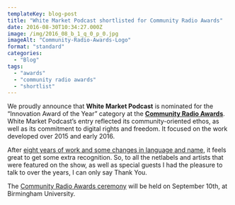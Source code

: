 ```yaml
---
templateKey: blog-post
title: "White Market Podcast shortlisted for Community Radio Awards"
date: 2016-08-30T10:34:27.000Z
image: /img/2016_08_b_1_q_0_p_0.jpg
imageAlt: "Community-Radio-Awards-Logo"
format: "standard"
categories:
  - "Blog"
tags:
  - "awards"
  - "community radio awards"
  - "shortlist"
---
```

We proudly announce that **White Market Podcast** is nominated for the “Innovation Award of the Year” category at the [**Community Radio Awards**](http://communityradioawards.co.uk/shortlist-revealed-for-the-community-radio-awards-2016/). White Market Podcast’s entry reflected its community-oriented ethos, as well as its commitment to digital rights and freedom. It focused on the work developed over 2015 and early 2016.

After [eight years of work and some changes in language and name](/wp-content/uploads/2016/07/White-Market-Stats-Syndication-Web.pdf), it feels great to get some extra recognition. So, to all the netlabels and artists that were featured on the show, as well as special guests I had the pleasure to talk to over the years, I can only say Thank You.

The [Community Radio Awards ceremony](https://www.eventbrite.co.uk/e/community-radio-awards-2016-tickets-27073997054) will be held on September 10th, at Birmingham University.
